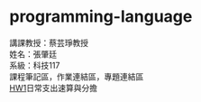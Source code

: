 # programming-language  
講課教授：蔡芸琤教授    
姓名：張肇廷    
系級：科技117    
課程筆記區，作業連結區，專題連結區    
[HW1](https://github.com/chaotingchong-crypto/programming-language/blob/main/HW1.ipynb)日常支出速算與分擔
